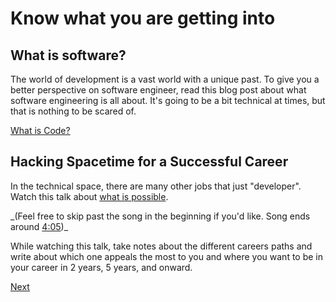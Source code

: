 # Know what you are getting into

## What is software?

The world of development is a vast world with a unique past. To give you a better perspective on software engineer, read this blog post about what software engineering is all about. It's going to be a bit technical at times, but that is nothing to be scared of.

[What is Code?](https://www.bloomberg.com/graphics/2015-paul-ford-what-is-code/)

## Hacking Spacetime for a Successful Career

In the technical space, there are many other jobs that just "developer". Watch this talk about [what is possible](https://www.youtube.com/watch?v=TrLDU6u_-rY).

_(Feel free to skip past the song in the beginning if you'd like. Song ends around [4:05](https://youtu.be/TrLDU6u_-rY?t=248))\_

While watching this talk, take notes about the different careers paths and write about which one appeals the most to you and where you want to be in your career in 2 years, 5 years, and onward.

[Next](/handbook/prework/06-mindset)
